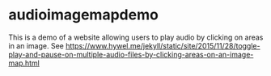 # audioimagemapdemo
This is a demo of a website allowing users to play audio by clicking on areas in an image.
See https://www.hywel.me/jekyll/static/site/2015/11/28/toggle-play-and-pause-on-multiple-audio-files-by-clicking-areas-on-an-image-map.html
